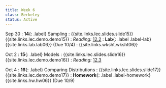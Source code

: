 ```yaml
---
title: Week 6
class: Berkeley
status: Active
---
```

Sep 30
: **14**{: .label}  Sampling
    : {{site.links.lec.slides.slide15}} {{site.links.lec.demo.demo15}}
: _Reading:_ [12.2](https://inferentialthinking.com/chapters/12/2/Causality.html)
: **Lab**{: .label .label-lab} {{site.links.lab.lab06}} (Due 10/4)
    : {{site.links.wksht.wksht06}}

Oct 2
: **15**{: .label} Models
    : {{site.links.lec.slides.slide16}} {{site.links.lec.demo.demo16}}
: _Reading:_ [12.3](https://inferentialthinking.com/chapters/12/3/Deflategate.html)

Oct 4
: **16**{: .label} Comparing Distributions
    : {{site.links.lec.slides.slide17}} {{site.links.lec.demo.demo17}}
: **Homework**{: .label .label-homework} {{site.links.hw.hw06}} (Due 10/9)